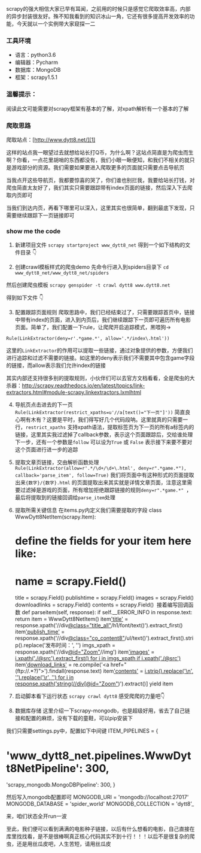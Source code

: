 
scrapy的强大相信大家已早有耳闻，之前用的时候只是感觉它爬取效率高，内部的异步封装很友好。殊不知我看到的知识冰山一角，它还有很多提高开发效率的功能，今天就以一个实例带大家窥探一二

### 工具环境
- 语言：python3.6
- 编辑器：Pycharm
- 数据库：MongoDB
- 框架：scrapy1.5.1

### 温馨提示：
阅读此文可能需要对scrapy框架有基本的了解，对xpath解析有一个基本的了解

### 爬取思路
爬取站点：[http://www.dytt8.net/][1]

这样的站点我一眼望过去就想给站长打Q币，为什么啊？这站点简直是为爬虫而生啊？你看，一点花里胡哨的东西都没有，我们小眼一瞅便知，和我们不相关的就只是游戏部分的资源。我们需要如果要进入爬取更多的页面就只需要点击导航页


当我点开这些导航页，我都要惊喜的哭了，你们谁也别拦我，我要给站长打钱，对爬虫简直太友好了，我们其实只需要跟踪带有index页面的链接，然后深入下去爬取内页即可


当我们到达内页，再看下哪里可以深入，这里其实也很简单，翻到最底下发现，只需要继续跟踪下一页链接即可

### show me the code
1. 新建项目文件
 ```scrapy startproject www_dytt8_net```
 得到一个如下结构的文件目录 👇

 2. 创建crawl模板样式的爬虫demo
先命令行进入到spiders目录下
 ```cd www_dytt8_net/www_dytt8_net/spiders ```
 
 然后创建爬虫模板
 ```scrapy genspider -t crawl dytt8 www.dytt8.net```

 得到如下文件 👇

 3. 配置跟踪页面规则
 爬取思路中，我们已经结束过了，只需要跟踪首页中，链接中带有index的页面，进入到内页后，我们继续跟踪下一页即可遍历所有电影页面。简单了，我们配置一下rule，让爬爬开启追踪模式，黑喂狗→

 ```Rule(LinkExtractor(deny=r'.*game.*', allow='.*/index\.html'))```
 
 这里的```LinkExtractor```的作用可以提取一些链接，通过对象提供的参数，方便我们进行追踪和过滤不需要的链接。如这里的deny表示我们不需要其中包含game字段的链接，而allow表示我们允许index的链接

 其实内部还支持很多别的提取规则，小伙伴们可以去官方文档看看，全是爬虫的大杀器：http://scrapy.readthedocs.io/en/latest/topics/link-extractors.html#module-scrapy.linkextractors.lxmlhtml
 
 4. 导航页点击进去的下一页
 ```Rule(LinkExtractor(restrict_xpaths=u'//a[text()="下一页"]'))```
 简直良心啊有木有？这要是平时，我们得写好几个代码段呐。这里就真的只需要一行，```restrict_xpaths``` 支持xpath语法，提取标签页为下一页的所有a标签内的链接，这里其实我过滤掉了callback参数，表示这个页面跟踪后，交给谁处理下一步，还有一个参数是```follow``` 可以设为```True``` 或 ```False``` 表示接下来要不要对这个页面进行进一步的追踪

 5. 提取文章页链接，交由解析函数处理
	 ```Rule(LinkExtractor(allow=r'.*/\d+/\d+\.html', deny=r".*game.*"), callback='parse_item', follow=True)```
	 我们将页面中有这种形式的页面提取出来```{数字}/{数字}.html``` 的页面提取出来其实就是详情文章页面，注意这里需要过滤掉是游戏的页面，所有增加拒绝跟踪链接的规则```deny=r".*game.*" ```，最后将提取到的链接回调给```parse_item```处理

 6. 提取所需关键信息
	 在items.py内定义我们需要提取的字段
class WwwDytt8NetItem(scrapy.Item):
	# define the fields for your item here like:
	# name = scrapy.Field()
	title = scrapy.Field()
	publishtime = scrapy.Field()
	images = scrapy.Field()
	downloadlinks = scrapy.Field()
	contents = scrapy.Field() 
 接着编写回调函数
def parseitem(self, response):
	if self.__ERROR_INFO in response.text:
		return
	item = WwwDytt8NetItem()
	item['title']() = response.xpath('//div[@class="title_all"]()/h1/font/text()').extract_first()
	item['publish_time']() = response.xpath('//div[@class="co_content8"]()/ul/text()').extract_first().strip().replace('发布时间：', '')
	imgs_xpath = response.xpath('//div[@id="Zoom"]()//img')
	item['images']() = [i.xpath('./@src').extract_first() for i in imgs_xpath if i.xpath('./@src')]()
	item['download_links']() = re.compile('\<a href="(ftp://.*?)"\>').findall(response.text)
	item['contents']() = [i.strip().replace('\n', '').replace('\r', '') for i in response.xpath('string(//div\[@id="Zoom"]())').extract()]
	yield item


7. 启动脚本看下运行状态
`scrapy crawl dytt8`
感受爬爬的力量吧👇

8. 数据库存储
这里介绍一下scrapy-mongodb，也是超级好用，省去了自己链接和配置的麻烦，没有下载的童鞋，可以pip安装下

我们只需要settings.py中，配置如下中间键
ITEM\_PIPELINES = {
# 'www\_dytt8\_net.pipelines.WwwDytt8NetPipeline': 300,
  'scrapy\_mongodb.MongoDBPipeline': 300,
}

然后写入mongodb配置即可
MONGODB\_URI = 'mongodb://localhost:27017'
MONGODB\_DATABASE = 'spider\_world'
MONGODB\_COLLECTION = 'dytt8’\_

来，咱们状态全开run一波

至此，我们便可以看到满满的电影种子链接，以后有什么想看的电影，自己直接在库里找找看，是不是很棒啊真正核心代码其实不到十行！！！以后不是很复杂的爬虫，还是用丝瓜皮吧，人生苦短，请用丝瓜皮



[1]:	http://www.dytt8.net/